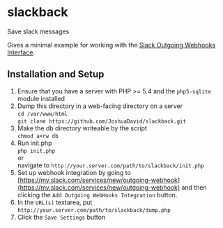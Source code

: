 # slackback
Save slack messages

Gives a minimal example for working with the [Slack Outgoing Webhooks Interface](https://api.slack.com/outgoing-webhooks).

## Installation and Setup

1. Ensure that you have a server with PHP >= 5.4 and the `php5-sqlite` module installed
2. Dump this directory in a web-facing directory on a server  
    `cd /var/www/html`  
    `git clone https://github.com/JoshuaDavid/slackback.git`
3. Make the db directory writeable by the script  
    `chmod a+rw db`
4. Run init.php  
    `php init.php`  
    or  
    navigate to `http://your.server.com/path/to/slackback/init.php`
5. Set up webhook integration by going to
    [https://my.slack.com/services/new/outgoing-webhook](https://my.slack.com/services/new/outgoing-webhook)
    and then clicking the `Add Outgoing WebHooks Integration` button.
6. In the `URL(s)` textarea, put `http://your.server.com/path/to/slackback/dump.php`
7. Click the `Save Settings` button
